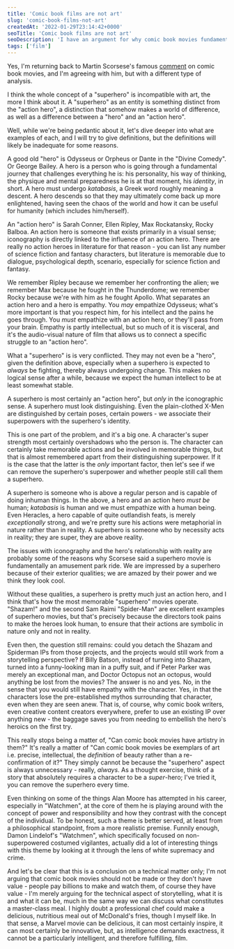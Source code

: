```yaml
---
title: 'Comic book films are not art'
slug: 'comic-book-films-not-art'
createdAt: '2022-01-29T23:14:42+0000'
seoTitle: 'Comic book films are not art'
seoDescription: 'I have an argument for why comic book movies fundamentally cannot be art.'
tags: ['film']
---
```


Yes, I'm returning back to Martin Scorsese's famous <a href="https://www.empireonline.com/movies/features/irishman-week-martin-scorsese-interview/" target="_blank" rel="noopener noreferrer">comment</a> on comic book movies, and I'm agreeing with him, but with a different type of analysis.

I think the whole concept of a "superhero" is incompatible with art, the more I think about it. A "superhero" as an entity is something distinct from the "action hero", a distinction that somehow makes a world of difference, as well as a difference between a "hero" and an "action hero".

Well, while we're being pedantic about it, let's dive deeper into what are examples of each, and I will try to give definitions, but the definitions will likely be inadequate for some reasons.

A good old "hero" is Odysseus or Orpheus or Dante in the "Divine Comedy". Or George Bailey. A hero is a person who is going through a fundamental journey that challenges everything he is: his personality, his way of thinking, the physique and mental preparedness he is at that moment, his _identity_, in short. A hero must undergo _katabasis_, a Greek word roughly meaning a descent. A hero descends so that they may ultimately come back up more enlightened, having seen the chaos of the world and how it can be useful for humanity (which includes him/herself).

An "action hero" is Sarah Conner, Ellen Ripley, Max Rockatansky, Rocky Balboa. An action hero is someone that exists primarily in a visual sense; iconography is directly linked to the influence of an action hero. There are really no action heroes in literature for that reason - you can list any number of science fiction and fantasy characters, but literature is memorable due to dialogue, psychological depth, scenario, especially for science fiction and fantasy.

We remember Ripley because we remember her confronting the alien; we remember Max because he fought in the Thunderdome; we remember Rocky because we're with him as he fought Apollo. What separates an action hero and a hero is empathy. You _may_ empathize Odysseus; what's more important is that you respect him, for his intellect and the pains he goes through. You _must_ empathize with an action hero, or they'll pass from your brain. Empathy is partly intellectual, but so much of it is visceral, and it's the audio-visual nature of film that allows us to connect a specific struggle to an "action hero".

What a "superhero" is is very conflicted. They may not even be a "hero", given the definition above, especially when a superhero is expected to _always_ be fighting, thereby always undergoing change. This makes no logical sense after a while, because we expect the human intellect to be at least somewhat stable.

A superhero is most certainly an "action hero", but _only_ in the iconographic sense. A superhero must look distinguishing. Even the plain-clothed X-Men are distinguished by certain poses, certain powers - we associate their superpowers with the superhero's identity.

This is one part of the problem, and it's a big one. A character's super strength most certainly overshadows who the person is. The character can certainly take memorable actions and be involved in memorable things, but that is almost remembered apart from their distinguishing superpower. If it is the case that the latter is the _only_ important factor, then let's see if we can remove the superhero's superpower and whether people still call them a superhero.

A superhero is someone who is above a regular person and is capable of doing inhuman things. In the above, a hero and an action hero _must be_ human; _katabasis_ is human and we must empathize with a human being. Even Heracles, a hero capable of quite outlandish feats, is merely _exceptionally_ strong, and we're pretty sure his actions were metaphorial in nature rather than in reality. A superhero is someone who by necessity acts in reality; they are super, they are above reality.

The issues with iconography and the hero's relationship with reality are probably some of the reasons why Scorsese said a superhero movie is fundamentally an amusement park ride. We are impressed by a superhero because of their exterior qualities; we are amazed by their power and we think they look cool.

Without these qualities, a superhero is pretty much just an action hero, and I think that's how the most memorable "superhero" movies operate. "Shazam!" and the second Sam Raimi "Spider-Man" are excellent examples of superhero movies, but that's precisely because the directors took pains to make the heroes look human, to ensure that their actions are symbolic in nature only and not in reality.

Even then, the question still remains: could you detach the Shazam and Spiderman IPs from those projects, and the projects would still work from a storytelling perspective? If Billy Batson, instead of turning into Shazam, turned into a funny-looking man in a puffy suit, and if Peter Parker was merely an exceptional man, and Doctor Octopus not an octopus, would anything be lost from the movies? The answer is no and yes. No, in the sense that you would still have empathy with the character. Yes, in that the characters lose the pre-established mythos surrounding that character, even when they are seen anew. That is, of course, why comic book writers, even creative content creators everywhere, prefer to use an existing IP over anything new - the baggage saves you from needing to embellish the hero's heroics on the first try.

This really stops being a matter of, "Can comic book movies have artistry in them?" It's really a matter of "Can comic book movies be exemplars of art i.e. precise, intellectual, the _definition_ of beauty rather than a re-confirmation of it?" They simply cannot be because the "superhero" aspect is always unnecessary - really, _always_. As a thought exercise, think of a story that absolutely requires a character to be a _super_-hero; I've tried it, you can remove the superhero every time.

Even thinking on some of the things Alan Moore has attempted in his career, especially in "Watchmen", at the core of them he is playing around with the concept of power and responsibility and how they contrast with the concept of the individual. To be honest, such a theme is better served, at least from a philosophical standpoint, from a more realistic premise. Funnily enough, Damon Lindelof's "Watchmen", which specifically focused on non-superpowered costumed vigilantes, actually did a lot of interesting things with this theme by looking at it through the lens of white supremacy and crime.

And let's be clear that this is a conclusion on a technical matter only; I'm not arguing that comic book movies should not be made or they don't have value - people pay billions to make and watch them, of course they have value - I'm merely arguing for the technical aspect of storytelling, what it is and what it can be, much in the same way we can discuss what constitutes a master-class meal. I highly doubt a professional chef could make a delicious, nutritious meal out of McDonald's fries, though I myself like. In that sense, a Marvel movie can be delicious, it can most certainly inspire, it can most certainly be innovative, but, as intelligence demands exactness, it cannot be a particularly intelligent, and therefore fulfilling, film.
